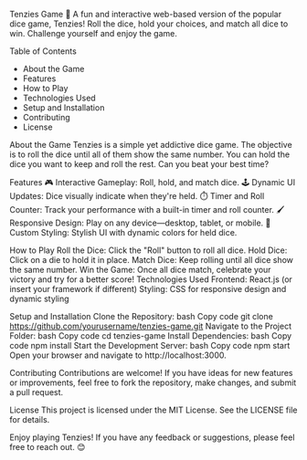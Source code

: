 Tenzies Game 🎲
A fun and interactive web-based version of the popular dice game, Tenzies! Roll the dice, hold your choices, and match all dice to win. Challenge yourself and enjoy the game.

Table of Contents
- About the Game
- Features
- How to Play
- Technologies Used
- Setup and Installation
- Contributing
- License

About the Game
Tenzies is a simple yet addictive dice game. The objective is to roll the dice until all of them show the same number. You can hold the dice you want to keep and roll the rest. Can you beat your best time?

Features
🎮 Interactive Gameplay: Roll, hold, and match dice.
🕹️ Dynamic UI Updates: Dice visually indicate when they're held.
⏱️ Timer and Roll Counter: Track your performance with a built-in timer and roll counter.
🖌️ Responsive Design: Play on any device—desktop, tablet, or mobile.
🎨 Custom Styling: Stylish UI with dynamic colors for held dice.

How to Play
Roll the Dice: Click the "Roll" button to roll all dice.
Hold Dice: Click on a die to hold it in place.
Match Dice: Keep rolling until all dice show the same number.
Win the Game: Once all dice match, celebrate your victory and try for a better score!
Technologies Used
Frontend: React.js (or insert your framework if different)
Styling: CSS for responsive design and dynamic styling

Setup and Installation
Clone the Repository:
bash
Copy code
git clone https://github.com/yourusername/tenzies-game.git
Navigate to the Project Folder:
bash
Copy code
cd tenzies-game
Install Dependencies:
bash
Copy code
npm install
Start the Development Server:
bash
Copy code
npm start
Open your browser and navigate to http://localhost:3000.

Contributing
Contributions are welcome! If you have ideas for new features or improvements, feel free to fork the repository, make changes, and submit a pull request.

License
This project is licensed under the MIT License. See the LICENSE file for details.

Enjoy playing Tenzies! If you have any feedback or suggestions, please feel free to reach out. 😊
